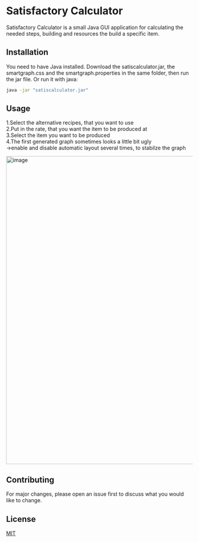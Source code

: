 # Satisfactory Calculator

Satisfactory Calculator is a small Java GUI application for calculating the needed steps, building and resources the build a specific item.

## Installation

You need to have Java installed. Download the satiscalculator.jar, the smartgraph.css and the smartgraph.properties in the same folder, then run the jar file. Or run it with java:

```bash
java -jar "satiscalculator.jar"
```

## Usage
1.Select the alternative recipes, that you want to use  
2.Put in the rate, that you want the item to be produced at  
3.Select the item you want to be produced   
4.The first generated graph sometimes looks a little bit ugly  
  ->enable and disable automatic layout several times, to stabilze the graph  

<img width="1436" height="831" alt="image" src="https://github.com/user-attachments/assets/5b3eff8c-2bb3-4d04-b112-74b41984e8cb" />

## Contributing

For major changes, please open an issue first
to discuss what you would like to change.

## License

[MIT](https://choosealicense.com/licenses/mit/)
